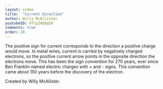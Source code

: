 ```yaml
---
layout: video
title:  "Current direction"
author: Willy McAllister
youtubeID: 4frpZ4Q0q58
comments: true
order: 20
---
```


The positive sign for current corresponds to the direction a positive charge would move. In metal wires, current is carried by negatively charged electrons, so the positive current arrow points in the opposite direction the electrons move. This has been the sign convention for 270 years, ever since Ben Franklin named electric charges with + and - signs. This convention came about 150 years before the discovery of the electron. 

Created by Willy McAllister.
